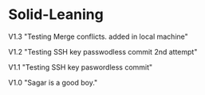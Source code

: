 # Solid-Leaning
V1.3 "Testing Merge conflicts. added in local machine"

V1.2 "Testing SSH key passwodless commit 2nd attempt"

V1.1 "Testing SSH key paswordless commit"

V1.0 "Sagar is a good boy."


